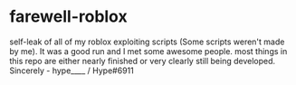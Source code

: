 # farewell-roblox
self-leak of all of my roblox exploiting scripts (Some scripts weren't made by me). It was a good run and I met some awesome people.
most things in this repo are either nearly finished or very clearly still being developed.
Sincerely - hype____ / Hype#6911
